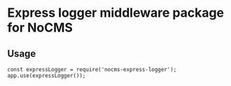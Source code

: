 # Express logger middleware package for NoCMS

## Usage

```
const expressLogger = require('nocms-express-logger');
app.use(expressLogger());
```
